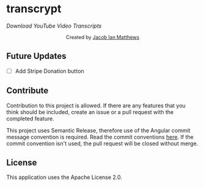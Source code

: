 # transcrypt

_Download YouTube Video Transcripts_

<p style="text-align: center; font-size: 0.8rem;">Created by <a href="https://jacobianmatthews.com" target="_blank">Jacob Ian Matthews</a></p>

## Future Updates

- [ ] Add Stripe Donation button

## Contribute

Contribution to this project is allowed. If there are any features that you think should be included, create an issue or a pull request with the completed feature.

This project uses Semantic Release, therefore use of the Angular commit message convention is required. Read the commit conventions [here](https://github.com/semantic-release/semantic-release#commit-message-format). If the commit convention isn't used, the pull request will be closed without merge.

## License

This application uses the Apache License 2.0.
